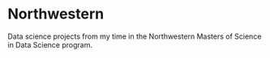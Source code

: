 # Northwestern
 
Data science projects from my time in the Northwestern Masters of Science in Data Science program.
